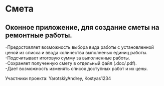# Смета
## Оконное приложение, для создание сметы на ремонтные работы.  
-Предостовляет возможность выбора вида работы с установленной ценой из списка и ввода количества выполненых единиц работы.  
-Подсчитывает итоговую сумму за выполненные работы.  
-Сохраняет полученную смету в отдельный файл (.doc/.pdf).  
-Дает возможность изменять список доступных работ и их цены.  
  
Участники проекта: YarotskiyAndrey, Kostyas1234
